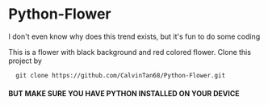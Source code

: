 # Python-Flower
I don't even know why does this trend exists, but it's fun to do some coding

This is a flower with black background and red colored flower. Clone this project by 
```git
  git clone https://github.com/CalvinTan68/Python-Flower.git
```

#### BUT MAKE SURE YOU HAVE PYTHON INSTALLED ON YOUR DEVICE

